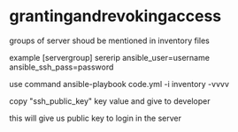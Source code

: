 # grantingandrevokingaccess

groups of server shoud be mentioned in inventory files


example
[servergroup]
sererip   ansible_user=username ansible_ssh_pass=password
 
use command
ansible-playbook code.yml -i inventory -vvvv

copy "ssh_public_key" key value and give to developer

this will give us public key to login in the server 
